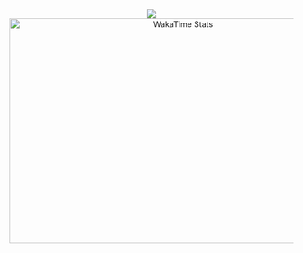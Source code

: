 
<div align="center">
  <img src="https://img.shields.io/static/v1?label=&message=DjDisaster&color=FFC0CB">
  <img src="https://wakatime.com/share/@cc367603-282b-4c8c-85e9-3e0ef362b7f5/55eef8b1-253c-4bac-b398-f5f46c817c6b.svg" width="600" height="400" alt="WakaTime Stats">  
</div>
